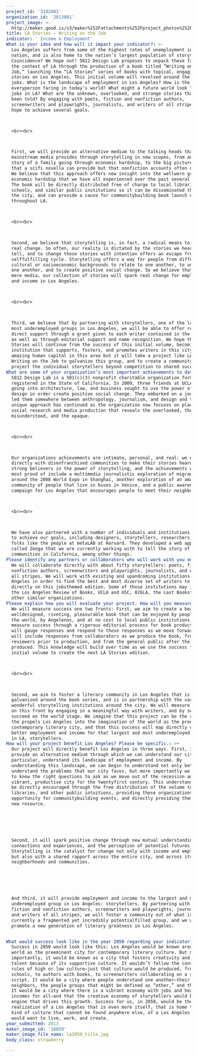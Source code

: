 ```yaml
---
project_id: '3102001'
organization_id: '2013001'
project_image: >-
  http://maker.good.is/s3/maker%252Fattachments%252Fproject_photos%252Fimages%252F16859%252Fdisplay%252Fla2050_title.jpg=c570x385
title: LA Stories — Writing on the Job
indicator: ' Income & Employment'
What is your idea and how will it impact your indicator?: >-
  Los Angeles suffers from some of the highest rates of unemployment in the
  nation, and is also home to the nation’s largest population of storytellers.
  Coincidence? We hope not! 5812 Design Lab proposes to unpack these facts in
  the context of LA through the production of a book titled “Writing on the
  Job,” launching the “LA Stories” series of books with topical, engaging
  stories on Los Angeles. This initial volume will revolved around the theme of
  jobs. What is the landscape of employment in Los Angeles? How is the
  everyperson faring in today’s world? What might a future world look like for
  jobs in LA? What are the unknown, overlooked, and strange stories that haven’t
  been told? By engaging with poets, fiction and nonfiction authors,
  screenwriters and playwrights, journalists, and writers of all stripes, we
  hope to achieve several goals.



  <br><br>



  First, we will provide an alternative medium to the talking heads that the
  mainstream media provides through storytelling in new scopes, from an intimate
  story of a family going through economic hardship, to the big picture vision
  that a scifi novella can provide but that nonfiction accounts often overlook.
  We believe that this approach offers new insight into the wellworn ground of
  economic hardship that we have all experienced over the past several years.
  The book will be directly distributed free of charge to local libraries,
  schools, and similar public institutions so it can be disseminated throughout
  the city, and can provide a cause for communitybuilding book launch events
  throughout LA.



  <br><br>



  Second, we believe that storytelling is, in fact, a radical means to create
  real change. So often, our reality is dictated by the stories we hear and
  tell, and to change those stories with intention offers an escape from this
  selffulfilling cycle. Storytelling offers a way for people from different
  cultural or socioeconomic backgrounds to relate to one another, to understand
  one another, and to create positive social change. So we believe that beyond
  mere media, our collection of stories will spark real change for employment
  and income in Los Angeles.



  <br><br>



  Third, we believe that by partnering with storytellers, one of the largest and
  most underemployed groups in Los Angeles, we will be able to offer real and
  direct support through a grant given to each writer contained in the volume,
  as well as through editorial support and name recognition. We hope that LA
  Stories will continue from the success of this initial volume, becoming an LA
  institution that supports, fosters, and promotes writers in this city. LA has
  amazing human capital in this area but it will take a project like LA Stories:
  Writing on the Job to galvanize this group, and to create a community that can
  project the individual storytellers beyond competition to shared success.
What are some of your organization’s most important achievements to date?: >-
  5812 Design Lab is a 501(c)(3) nonprofit charitable organization formed and
  registered in the State of California. In 2009, three friends at UCLA who were
  going into architecture, law, and business sought to use the power of good
  design in order create positive social change. They embarked on a journey that
  led them somewhere between anthropology, journalism, and design and this
  unique approach has continued as the organization now focuses on placebased,
  social research and media production that reveals the overlooked, the
  misunderstood, and the opaque.



  <br><br>



  Our organizations achievements are intimate, personal, and real: we engage
  directly with disenfranchised communities to make their stories heard. We are
  strong believers in the power of storytelling, and the achievements we are
  most proud of include a multimedia journalistic exploration of migrant workers
  around the 2008 World Expo in Shanghai, another exploration of an amazing
  community of people that live in buses in Venice, and a public awareness
  campaign for Los Angeles that encourages people to meet their neighbors.



  <br><br>



  We have also partnered with a number of individuals and institutions in order
  to achieve our goals, including designers, storytellers, researchers, and cool
  folks like the people at metaLAB at Harvard. They developed a web application
  called Zeega that we are currently working with to tell the story of Hmong
  communities in California, among other things.
Please identify any partners or collaborators who will work with you on this project.: >-
  We will collaborate directly with about fifty storytellers: poets, fiction and
  nonfiction authors, screenwriters and playwrights, journalists, and writers of
  all stripes. We will work with existing and upandcoming institutions in Los
  Angeles in order to find the best and most diverse set of writers to work
  directly on this jobsthemed edition. Some of those institutions may include
  the Los Angeles Review of Books, UCLA and USC, 826LA, the Last Bookstore, and
  other similar organizations.
Please explain how you will evaluate your project. How will you measure success?: >-
  We will measure success one two fronts: First, we aim to create a beautiful,
  welldesigned, riveting, pleasurable book that can be enjoyed by people around
  the world, by Angelenos, and at no cost to local public institutions. We will
  measure success through a rigorous editorial process for book production that
  will gauge responses and respond to those responses as we move forward. This
  will include responses from collaborators as we produce the book, from outside
  reviewers prior to production, and from the general public after the book is
  produced. This knowledge will build over time as we use the success from this
  initial volume to create the next LA Stories edition. 



  <br><br>



  Second, we aim to foster a literary community in Los Angeles that is
  galvanized around the book series, and is in partnership with the variety of
  wonderful storytelling institutions around the city. We will measure success
  on this front by engaging in a meaningful way with writers, and by seeing them
  succeed on the world stage. We imagine that this project can be the catalyst
  the propels Los Angeles into the imagination of the world as the preeminent
  contemporary literary city, and that this success will map directly onto
  better employment and income for that largest and most underemployed job group
  in LA, storytellers.
How will your project benefit Los Angeles? Please be specific.: >+
  Our project will directly benefit Los Angeles in three ways. First, it will
  provide an alternative medium through which we can understand our city and, in
  particular, understand its landscape of employment and income. By
  understanding this landscape, we can begin to understand not only better
  understand the problems that our city faces, but more importantly we can begin
  to know the right questions to ask as we move out of the recession and into a
  vibrant, productive city for the twentyfirst century. This understanding will
  be directly encouraged through the free distribution of the volume to schools,
  libraries, and other public intuitions, providing these organizations an
  opportunity for communitybuilding events, and directly providing them with a
  new resource.






  Second, it will spark positive change through new mutual understanding, shared
  connections and experiences, and the perception of potential futures.
  Storytelling is the catalyst for change not only with income and employment,
  but also with a shared rapport across the entire city, and across its many
  neighborhoods and communities.






  And third, it will provide employment and income to the largest and most
  underemployed group in Los Angeles: storytellers. By partnering with poets,
  fiction and nonfiction authors, screenwriters and playwrights, journalists,
  and writers of all stripes, we will foster a community out of what is
  currently a fragmented yet incredibly potentialfilled group, and we will
  promote a new generation of literary greatness in Los Angeles.


What would success look like in the year 2050 regarding your indicator?: >-
  Success in 2050 would look like this: Los Angeles would be known around the
  world as the preeminent city for contemporary literary culture. But more
  importantly, it would be known as a city that fosters creativity and keeps
  talent because of its supportive culture. It wouldn’t follow the conventional
  rules of high or low culture—just that culture would be produced, from kids in
  schools, to authors with books, to screenwriters collaborating on a spec
  script. It would be a city where people understand one another—their
  neighbors, the people groups that might be defined as “other,” and themselves.
  It would be a city where there is a vibrant economy with jobs and healthy
  incomes for all—and that the creative economy of storytellers would be the
  engine that drives this growth. Success for us, in 2050, would be the
  realization of a Los Angeles that is even more itself, that is home to the
  kind of culture that cannot be found anywhere else, of a Los Angeles where you
  would want to live, work, and create.
year_submitted: 2013
maker_image_id: '16859'
maker_image_file_name: la2050_title.jpg
body_class: strawberry

---
```

